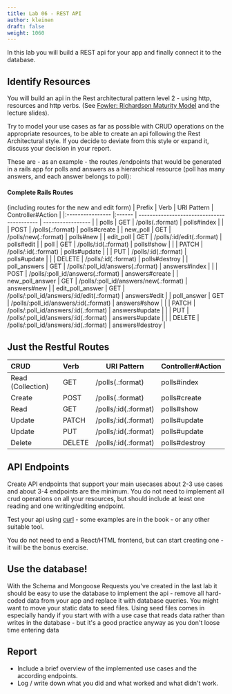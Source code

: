 ```yaml
---
title: Lab 06 - REST API
author: kleinen
draft: false
weight: 1060
---
```


In this lab you will build a REST api for your app and finally connect it to the database.

## Identify Resources

You will build an api in the Rest architectural pattern level 2 - using http, resources and http verbs.
(See [Fowler: Richardson Maturity Model](https://martinfowler.com/articles/richardsonMaturityModel.html) and the lecture slides).

Try to model your use cases as far as possible with CRUD operations on the appropriate resources,
to be able to create an api following the Rest Architectural style.
If you decide to deviate from this style or expand it, discuss your decision in your report.

These are - as an example - the routes /endpoints that would be generated in a rails app for polls and answers as 
a hierarchical resource (poll has many answers, and each answer belongs to poll):


#### Complete Rails Routes
(including routes for the new and edit form)
| Prefix           | Verb   | URI Pattern                                | Controller#Action |
|:---------------- |:------ | ------------------------------------------ | ----------------- |
| polls            | GET    | /polls(.:format)                           | polls#index       |
|                  | POST   | /polls(.:format)                           | polls#create      |
| new_poll         | GET    | /polls/new(.:format)                       | polls#new         |
| edit_poll        | GET    | /polls/:id/edit(.:format)                  | polls#edit        |
| poll             | GET    | /polls/:id(.:format)                       | polls#show        |
|                  | PATCH  | /polls/:id(.:format)                       | polls#update      |
|                  | PUT    | /polls/:id(.:format)                       | polls#update      |
|                  | DELETE | /polls/:id(.:format)                       | polls#destroy     |
| poll_answers     | GET    | /polls/:poll_id/answers(.:format)          | answers#index     |
|                  | POST   | /polls/:poll_id/answers(.:format)          | answers#create    |
| new_poll_answer  | GET    | /polls/:poll_id/answers/new(.:format)      | answers#new       |
| edit_poll_answer | GET    | /polls/:poll_id/answers/:id/edit(.:format) | answers#edit      |
| poll_answer      | GET    | /polls/:poll_id/answers/:id(.:format)      | answers#show      |
|                  | PATCH  | /polls/:poll_id/answers/:id(.:format)      | answers#update    |
|                  | PUT    | /polls/:poll_id/answers/:id(.:format)      | answers#update    |
|                  | DELETE | /polls/:poll_id/answers/:id(.:format)      | answers#destroy   |



## Just the Restful Routes

| CRUD              | Verb   | URI Pattern                                | Controller#Action |
|:----------------- |:------ | ------------------------------------------ | ----------------- |
| Read (Collection) | GET    | /polls(.:format)                           | polls#index       |
| Create            | POST   | /polls(.:format)                           | polls#create      |
| Read              | GET    | /polls/:id(.:format)                       | polls#show        |
| Update            | PATCH  | /polls/:id(.:format)                       | polls#update      |
| Update            | PUT    | /polls/:id(.:format)                       | polls#update      |
| Delete            | DELETE | /polls/:id(.:format)                       | polls#destroy     |


## API Endpoints

Create API endpoints that support your main usecases about 2-3 use cases and about 3-4 endpoints are the minimum. You do not need to implement all crud operations on all your resources, but should include at least one reading and one writing/editing endpoint.

Test your api using [curl](https://curl.se/docs/) - some examples are in the book - or any other suitable tool.

You do not need to end a React/HTML frontend, but can start creating one - it will be the bonus exercise.

## Use the database!

With the Schema and Mongoose Requests you've created in the last lab it should be easy to use the database to implement
the api - remove all hard-coded data from your app and replace it with database queries. You might want to move your static data to seed files. Using seed files comes in especially handy if you start with with a use case that reads data rather than
writes in the database - but it's a good practice anyway as you don't loose time entering data 

## Report

- Include a brief overview of the implemented use cases and the according endpoints.
- Log / write down what you did and what worked and what didn't work.





